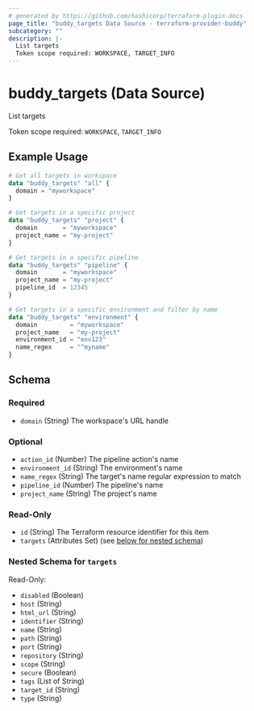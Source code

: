 ```yaml
---
# generated by https://github.com/hashicorp/terraform-plugin-docs
page_title: "buddy_targets Data Source - terraform-provider-buddy"
subcategory: ""
description: |-
  List targets
  Token scope required: WORKSPACE, TARGET_INFO
---
```


# buddy_targets (Data Source)

List targets

Token scope required: `WORKSPACE`, `TARGET_INFO`

## Example Usage

```terraform
# Get all targets in workspace
data "buddy_targets" "all" {
  domain = "myworkspace"
}

# Get targets in a specific project
data "buddy_targets" "project" {
  domain       = "myworkspace"
  project_name = "my-project"
}

# Get targets in a specific pipeline
data "buddy_targets" "pipeline" {
  domain       = "myworkspace"
  project_name = "my-project"
  pipeline_id  = 12345
}

# Get targets in a specific environment and filter by name
data "buddy_targets" "environment" {
  domain         = "myworkspace"
  project_name   = "my-project"
  environment_id = "env123"
  name_regex     = "^myname"
}
```

<!-- schema generated by tfplugindocs -->
## Schema

### Required

- `domain` (String) The workspace's URL handle

### Optional

- `action_id` (Number) The pipeline action's name
- `environment_id` (String) The environment's name
- `name_regex` (String) The target's name regular expression to match
- `pipeline_id` (Number) The pipeline's name
- `project_name` (String) The project's name

### Read-Only

- `id` (String) The Terraform resource identifier for this item
- `targets` (Attributes Set) (see [below for nested schema](#nestedatt--targets))

<a id="nestedatt--targets"></a>
### Nested Schema for `targets`

Read-Only:

- `disabled` (Boolean)
- `host` (String)
- `html_url` (String)
- `identifier` (String)
- `name` (String)
- `path` (String)
- `port` (String)
- `repository` (String)
- `scope` (String)
- `secure` (Boolean)
- `tags` (List of String)
- `target_id` (String)
- `type` (String)
